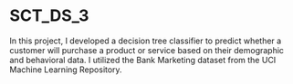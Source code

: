 # SCT_DS_3
In this project, I developed a decision tree classifier to predict whether a customer will purchase a product or service based on their demographic and behavioral data. I utilized the Bank Marketing dataset from the UCI Machine Learning Repository.
